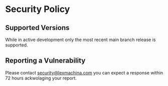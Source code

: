 # Security Policy

## Supported Versions

While in active development only the most recent main branch release is supported.

## Reporting a Vulnerability

Please contact security@lexmachina.com you can expect a response within 72 hours ackwolaging your report.
